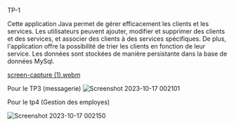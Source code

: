 TP-1

Cette application Java permet de gérer efficacement les clients et les services. Les utilisateurs peuvent ajouter, modifier et supprimer des clients et des services, et associer des clients à des services spécifiques. De plus, l'application offre la possibilité de trier les clients en fonction de leur service. Les données sont stockées de manière persistante dans la base de données MySql.

[screen-capture (1).webm](https://github.com/Kenza-raki/tp-JDBC/assets/116951093/5c1e82d8-32c1-4d12-a371-aa5845dab5ee)


Pour le TP3 (messagerie) 
![Screenshot 2023-10-17 002101](https://github.com/Kenza-raki/tp-JDBC/assets/116951093/1e6ac0bc-1ae6-4640-815c-053c295fe487)

Pour le tp4 (Gestion des employes)

![Screenshot 2023-10-17 002150](https://github.com/Kenza-raki/tp-JDBC/assets/116951093/4afce00d-2e54-4b89-95eb-b710564bc815)


